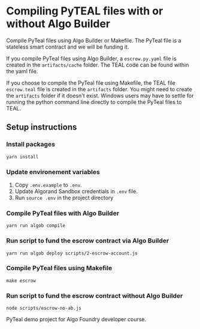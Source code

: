 # Compiling PyTEAL files with or without Algo Builder
Compile PyTeal files using Algo Builder or Makefile. The PyTeal file is a stateless smart contract and we will be funding it.

If you compile PyTeal files using Algo Builder, a `escrow.py.yaml` file is created in the `artifacts/cache` folder. The TEAL code can be found within the yaml file.

If you choose to compile the PyTeal file using Makefile, the TEAL file `escrow.teal` file is created in the `artifacts` folder. You might need to create the `artifacts` folder if it doesn't exist. Windows users may have to settle for running the python command line directly to compile the PyTeal files to TEAL.

## Setup instructions

### Install packages
```
yarn install
```

### Update environement variables
1. Copy `.env.example` to `.env`.
2. Update Algorand Sandbox credentials in `.env` file.
3. Run `source .env` in the project directory

### Compile PyTeal files with Algo Builder
```
yarn run algob compile
```

### Run script to fund the escrow contract via Algo Builder
```
yarn run algob deploy scripts/2-escrow-account.js
```

### Compile PyTeal files using Makefile
```
make escrow
```

### Run script to fund the escrow contract without Algo Builder
```
node scripts/escrow-no-ab.js
```
PyTeal demo project for Algo Foundry developer course.
